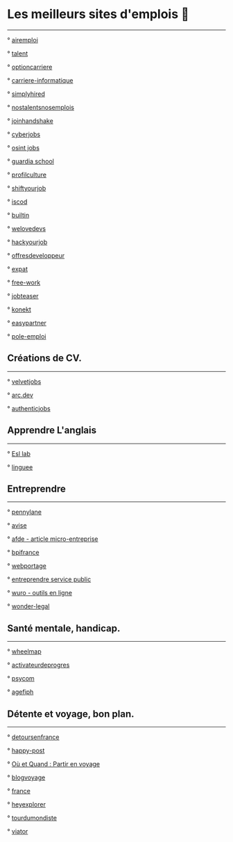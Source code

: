 # Les meilleurs sites d'emplois 🚀
----------------------------------

° [airemploi](https://www.airemploi.org/)

° [talent](https://fr.talent.com/)

° [optioncarriere](https://www.optioncarriere.com/)

°  [carriere-informatique](https://www.carriere-informatique.com/)

°  [simplyhired](https://www.simplyhired.fr/)

° [nostalentsnosemplois](https://nostalentsnosemplois.auvergnerhonealpes.fr/)

° [joinhandshake](https://joinhandshake.com/?_ga=2.105077315.155962483.1669203508-931079957.1669203508)

° [cyberjobs](https://www.cyberjobs.fr/)

° [osint jobs](https://www.osint-jobs.com/)

° [guardia school](https://guardia.school/metiers/)

° [profilculture](https://www.profilculture.com/pratique/index.php)

° [shiftyourjob](https://shiftyourjob.org/)

° [iscod](https://www.iscod.fr/)

° [builtin](https://builtin.com/)

° [welovedevs](https://welovedevs.com/app/fr/jobs)

° [hackyourjob]( https://www.hackyourjob.org/)

° [offresdeveloppeur](https://www.offresdeveloppeur.com/)

° [expat](https://www.expat.com/fr/emploi/)

° [free-work](https://www.free-work.com/fr/tech-it)

° [jobteaser](https://www.jobteaser.com/fr)

° [konekt](https://www.konekt.fr/)

° [easypartner](https://easypartner.fr/les-jobs-sont-la/)

° [pole-emploi](https://www.pole-emploi.fr/accueil/)
  
  
  ## Créations de CV.
  ------------------
  
  °  [velvetjobs](https://www.velvetjobs.com/resume-builder?utm_campaign=resume-builder&utm_content=resume-bottom&utm_medium=resume-samples&utm_source=internal&utm_term=sales)
  
  ° [arc.dev](https://arc.dev/resume/builder)
  
  ° [authenticjobs](https://authenticjobs.com/resume-generator/)
  
   ## Apprendre L'anglais
 ------------------------
 
 ° [Esl lab](https://www.esl-lab.com/)
 
 ° [linguee](https://www.linguee.fr/)
 
  
 ## Entreprendre
 ----------------
 °  [pennylane](https://www.pennylane.com/fr/ads-logiciel-compta-self-service-3/?ae=56&utm_medium=afl&utm_source=leblogdudirigeant)
 
 °  [avise](https://www.avise.org/entreprendre)
 
 ° [afde - article micro-entreprise](https://www.afde.fr/tous-savoir-sur-le-statut-de-micro-entreprise)
 
 ° [bpifrance](https://www.bpifrance.fr/)
 
 ° [webportage](https://www.webportage.com/)
 
 ° [entreprendre service public](https://entreprendre.service-public.fr/)
 
 ° [wuro - outils en ligne](https://www.wuro.fr/pages/outils-pour-les-entrepreneurs/)
 
 ° [wonder-legal](https://www.wonder.legal/fr/)
 
 
  ## Santé mentale, handicap.
  --------------------------
  
 ° [wheelmap](https://wheelmap.org/)
  
 ° [activateurdeprogres](https://www.activateurdeprogres.fr/landing-page/activateurdeprogres-des-outils-pour-sensibiliser)
  
 ° [psycom](https://www.psycom.org/)
 
 ° [agefiph](https://www.agefiph.fr/)
 
  ## Détente et voyage, bon plan. 
  -------------------------------

° [detoursenfrance](https://www.detoursenfrance.fr/)
  
 ° [happy-post](https://happy-post.com/fr/)
  
 ° [Où et Quand : Partir en voyage](https://www.ou-et-quand.net/)
 
 ° [blogvoyage](https://www.blogvoyage.fr/france)
 
 ° [france](https://www.france.fr/fr/ou-aller)
 
 ° [heyexplorer](https://heyexplorer.com/)
 
 ° [tourdumondiste](https://www.tourdumondiste.com/preparatifs-tour-du-monde)

  ° [viator](https://www.viator.com/)
 
 
 

